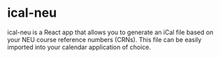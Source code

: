 # ical-neu
ical-neu is a React app that allows you to generate an iCal file based on your NEU course reference numbers (CRNs). This file can be easily imported into your calendar application of choice.
